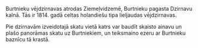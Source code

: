 Burtnieku vējdzirnavas atrodas Ziemeļvidzemē, Burtnieku pagasta Dzirnavu kalnā. Tās ir 1814. gadā celtas holandiešu tipa lieljaudas vējdzirnavas.

Pie dzirnavām izveidotajā skatu vietā katrs var baudīt skaisto ainavu un plašo panorāmas skatu uz Burtniekiem, un teiksmaino ezeru ar Burtnieku baznīcu tā krastā.
